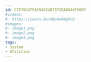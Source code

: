 ```yaml
---
id: C7E78C47FA5942E4B7972EAD844F5007
#videos:
#- https://youtu.be/dQw4w9WgXcQ
#images:
#- image1.png
#- image2.png
#- image3.png
tags:
- System
- Utilities
---
```

